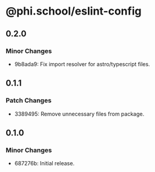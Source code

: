 # @phi.school/eslint-config

## 0.2.0

### Minor Changes

- 9b8ada9: Fix import resolver for astro/typescript files.

## 0.1.1

### Patch Changes

- 3389495: Remove unnecessary files from package.

## 0.1.0

### Minor Changes

- 687276b: Initial release.
